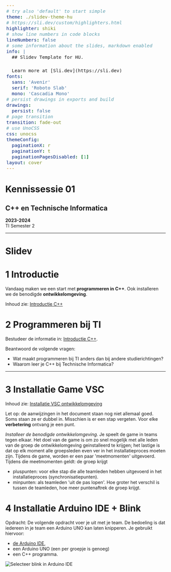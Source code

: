 ```yaml
---
# try also 'default' to start simple
theme: ./slidev-theme-hu
# https://sli.dev/custom/highlighters.html
highlighter: shiki
# show line numbers in code blocks
lineNumbers: false
# some information about the slides, markdown enabled
info: |
  ## Slidev Template for HU.

  Learn more at [Sli.dev](https://sli.dev)
fonts:
  sans: 'Avenir'
  serif: 'Roboto Slab'
  mono: 'Cascadia Mono'
# persist drawings in exports and build
drawings:
  persist: false
# page transition
transition: fade-out
# use UnoCSS
css: unocss
themeConfig:
  paginationX: r
  paginationY: t
  paginationPagesDisabled: [1]
layout: cover
---
```


<style>
code, pre {
  font-size: 0.9rem;
  line-height: 1.5rem;
}

pre {
  left: 6px;
  border-left: 3px solid rgba(255, 255, 255, 0.07);
}
</style>

# Kennissessie 01

## C++ en Technische Informatica

<subtitle><b>2023-2024</b><br>
TI Semester 2
</subtitle>

---

# Slidev

# 1 Introductie

Vandaag maken we een start met **programmeren in C++**.
Ook installeren we de benodigde **ontwikkelomgeving**.

Inhoud zie: 
[Introductie C++](../../software/c++/README.md#introductie-c)

# 2 Programmeren bij TI

Bestudeer de informatie in: [Introductie C++](../../software/c++/README.md#introductie-c).

Beantwoord de volgende vragen:

- Wat maakt programmeren bij TI anders dan bij andere studierichtingen?
- Waarom leer je C++ bij Technische Informatica?

---

# 3 Installatie Game VSC

Inhoud zie: 
[Installatie VSC ontwikkelomgeving](../../software/inrichten-ontwikkelomgeving/visualstudiocode.md)

Let op: de aanwijzingen in het document staan nog niet allemaal goed. Soms staan ze er dubbel in. Misschien is er een stap vergeten.
Voor elke **verbetering** ontvang je een punt.

*Installeer de benodigde ontwikkelomgeving.*
Je speelt de game in teams tegen elkaar.
Het doel van de game is om zo snel mogelijk met alle leden van de groep de ontwikkelomgeving geinstalleerd te krijgen; het lastige is dat op elk moment alle groepsleden even ver in het installatieproces moeten zijn.
Tijdens de game, worden er een paar 'meetmomenten'
uitgevoerd. Tijdens die meetmomenten geldt: de groep krijgt
- pluspunten: voor elke stap die alle teamleden hebben uitgevoerd in het installatieproces (synchronisatiepunten).
- minpunten: als teamleden 'uit de pas lopen'. Hoe groter het verschil is tussen de teamleden, hoe meer puntenaftrek de groep krijgt.
  
# 4 Installatie Arduino IDE + Blink

Opdracht:
De volgende opdracht voer je uit met je team. De bedoeling is dat iedereen in je team een Arduino UNO kan laten knipperen. 
Je gebruikt hiervoor:
- [de Arduino IDE](https://docs.arduino.cc/learn/starting-guide/the-arduino-software-ide/), 
- een Arduino UNO (een per groepje is genoeg)
- een C++ programma.

![Selecteer blink in Arduino IDE](image.png)